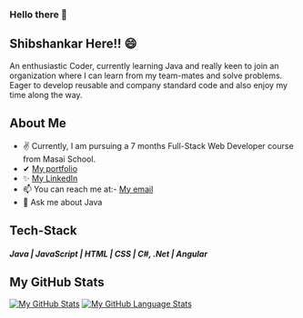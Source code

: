 ### Hello there 👋
## Shibshankar Here!! 😄
An enthusiastic Coder, currently learning Java and really keen to join an organization where I can learn from my team-mates and solve problems. Eager to develop reusable
and company standard code and also enjoy my time along the way.
## About Me
- ✌ Currently, I am pursuing a 7 months Full-Stack Web Developer course from Masai School.
- ✔ [My portfolio](https://shibshankar01.github.io/) 
- ✨ [My LinkedIn](https://www.linkedin.com/in/shibshankar-padhy-98952b1b7/)
- 📫 You can reach me at:- [My email](shivapadhy547@gmail.com)
- 💬 Ask me about Java

## Tech-Stack
##### Java | JavaScript | HTML | CSS | C#, .Net | Angular


## My GitHub Stats
[![My GitHub Stats](https://github-readme-stats.vercel.app/api/?username=Shibshankar01&count_private=true&theme=tokyonight&showicons=true)]()
[![My GitHub Language Stats](https://github-readme-stats.vercel.app/api/top-langs/?username=Shibshankar01&langs_count=5&theme=tokyonight)]()

<!--
**Shibshankar01/Shibshankar01** is a ✨ _special_ ✨ repository because its `README.md` (this file) appears on your GitHub profile.

Here are some ideas to get you started:

- 🔭 I’m currently working on Java
- 🌱 I’m currently learning ...
- 👯 I’m looking to collaborate on ...
- 🤔 I’m looking for help with ...
- 💬 Ask me about ...
- 📫 How to reach me: ...
- 😄 Pronouns: ...
- ⚡ Fun fact: ...
-->
